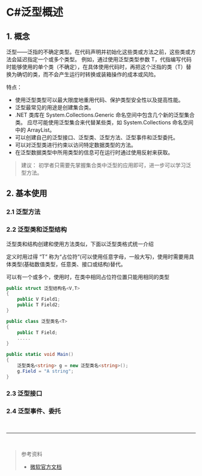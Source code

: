 # C#泛型概述

## 1. 概念

泛型——泛指的不确定类型。在代码声明并初始化这些类或方法之前，这些类或方法会延迟指定一个或多个类型。 例如，通过使用泛型类型参数 T，代指编写代码时能够使用的单个类（不确定），在具体使用代码时，再把这个泛指的类（T）替换为确切的类，而不会产生运行时转换或装箱操作的成本或风险。

特点：

* 使用泛型类型可以最大限度地重用代码、保护类型安全性以及提高性能。
* 泛型最常见的用途是创建集合类。
* .NET 类库在 System.Collections.Generic 命名空间中包含几个新的泛型集合类。 应尽可能使用泛型集合来代替某些类，如 System.Collections 命名空间中的 ArrayList。
* 可以创建自己的泛型接口、泛型类、泛型方法、泛型事件和泛型委托。
* 可以对泛型类进行约束以访问特定数据类型的方法。
* 在泛型数据类型中所用类型的信息可在运行时通过使用反射来获取。

> 建议：
> 初学者只需要先掌握集合类中泛型的应用即可，进一步可以学习泛型方法。

## 2. 基本使用

### 2.1 泛型方法


### 2.2 泛型类和泛型结构

泛型类和结构创建和使用方法类似，下面以泛型类格式统一介绍

定义时用过得 “T” 称为“占位符”(可以使用任意字母，一般大写)，使用时需要用具体类型(基础数值类型，任意类、接口或结构)替代。

可以有一个或多个，使用时，在类中相同占位符位置只能用相同的类型

``` C#
public struct 泛型结构名<V,T>
{
    public V Field1;
    public T Field2;
}

public class 泛型类名<T>
{
    public T Field;
    .....
}

public static void Main()
{
    泛型类名<string> g = new 泛型类名<string>();
    g.Field = "A string";
}
```

### 2.3 泛型接口

### 2.4 泛型事件、委托



<br>
<hr>
<br>

>参考资料
>* [微软官方文档](https://learn.microsoft.com/zh-cn/dotnet/csharp/programming-guide/generics/constraints-on-type-parameters)